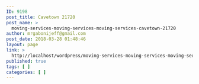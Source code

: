 ```yaml
---
ID: 9198
post_title: Cavetown 21720
post_name: >
  moving-services-moving-services-moving-services-cavetown-21720
author: mrgabonijeff@gmail.com
post_date: 2018-03-28 01:48:46
layout: page
link: >
  http://localhost/wordpress/moving-services-moving-services-moving-services-cavetown-21720/
published: true
tags: [ ]
categories: [ ]
---
```

